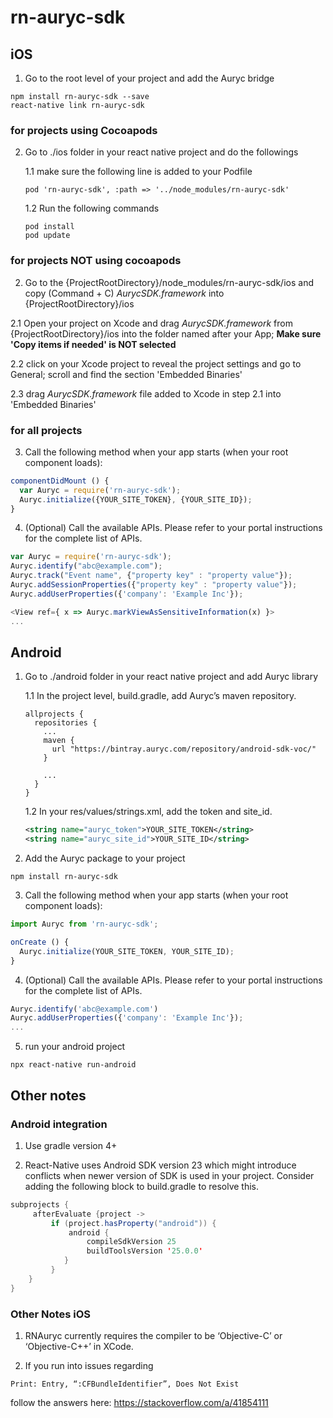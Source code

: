 
# rn-auryc-sdk

## iOS

1. Go to the root level of your project and add the Auryc bridge

  ```
  npm install rn-auryc-sdk --save
  react-native link rn-auryc-sdk
  ```

### for projects using Cocoapods
2. Go to ./ios folder in your react native project and do the followings

    1.1 make sure the following line is added to your Podfile
    ```
    pod 'rn-auryc-sdk', :path => '../node_modules/rn-auryc-sdk'
    ```
    1.2 Run the following commands
    ```
    pod install
    pod update
    ```

### for projects NOT using cocoapods
2. Go to the {ProjectRootDirectory}/node_modules/rn-auryc-sdk/ios and copy (Command + C) *AurycSDK.framework*
into {ProjectRootDirectory}/ios

2.1 Open your project on Xcode and drag *AurycSDK.framework* from {ProjectRootDirectory}/ios into the folder named after your App; 
**Make sure 'Copy items if needed' is NOT selected**

2.2 click on your Xcode project to reveal the project settings and go to General; scroll and find the section 'Embedded Binaries'

2.3 drag *AurycSDK.framework* file added to Xcode in step 2.1 into 'Embedded Binaries'

### for all projects
3. Call the following method when your app starts (when your root component loads):
```javascript
componentDidMount () {
  var Auryc = require('rn-auryc-sdk');
  Auryc.initialize({YOUR_SITE_TOKEN}, {YOUR_SITE_ID});
}
```

4. (Optional) Call the available APIs. Please refer to your portal instructions for the complete list of APIs.
```javascript
var Auryc = require('rn-auryc-sdk');
Auryc.identify("abc@example.com");
Auryc.track("Event name", {"property key" : "property value"});
Auryc.addSessionProperties({"property key" : "property value"});
Auryc.addUserProperties({'company': 'Example Inc'});

<View ref={ x => Auryc.markViewAsSensitiveInformation(x) }>
...
```

## Android

1. Go to ./android folder in your react native project and add Auryc library

    1.1 In the project level, build.gradle, add Auryc’s maven repository.
    ```
    allprojects {
      repositories {
        ...
        maven {
          url "https://bintray.auryc.com/repository/android-sdk-voc/"
        }

        ...
      }
    }
    ```

    1.2 In your res/values/strings.xml, add the token and site_id.
    ```xml
    <string name="auryc_token">YOUR_SITE_TOKEN</string>
    <string name="auryc_site_id">YOUR_SITE_ID</string>
    ```

2. Add the Auryc package to your project
```
npm install rn-auryc-sdk
```

3. Call the following method when your app starts (when your root component loads):
```javascript
import Auryc from 'rn-auryc-sdk';

onCreate () {
  Auryc.initialize(YOUR_SITE_TOKEN, YOUR_SITE_ID);
}
```

4. (Optional) Call the available APIs. Please refer to your portal instructions for the complete list of APIs.
```javascript
Auryc.identify('abc@example.com')
Auryc.addUserProperties({'company': 'Example Inc'});
...
```

5. run your android project
```
npx react-native run-android
```


## Other notes
### Android integration
1. Use gradle version 4+

2. React-Native uses Android SDK version 23 which might introduce conflicts when newer version of SDK is used in your project.
Consider adding the following block to build.gradle to resolve this.
```Java
subprojects {
     afterEvaluate {project ->
         if (project.hasProperty("android")) {
             android {
                 compileSdkVersion 25
                 buildToolsVersion '25.0.0'
            }
         }
    }
}
```

### Other Notes iOS
1. RNAuryc currently requires the compiler to be ‘Objective-C’ or ‘Objective-C++’ in XCode.

2. If you run into issues regarding
```
Print: Entry, “:CFBundleIdentifier”, Does Not Exist

```

follow the answers here: https://stackoverflow.com/a/41854111
